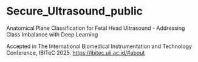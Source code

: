 # Secure_Ultrasound_public
Anatomical Plane Classification for Fetal Head Ultrasound - Addressing Class Imbalance with Deep Learning

Accepted in The International Biomedical Instrumentation and Technology Conference, IBITeC 2025.
https://ibitec.uii.ac.id/#about
